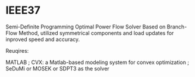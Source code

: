 # IEEE37
Semi-Definite Programming Optimal Power Flow Solver
Based on Branch-Flow Method, utilized symmetrical components and load updates for inproved speed and accuracy.

Reuqires:

MATLAB 
; CVX: a Matlab-based modeling system for convex optimization
; SeDuMi or MOSEK or SDPT3 as the solver

